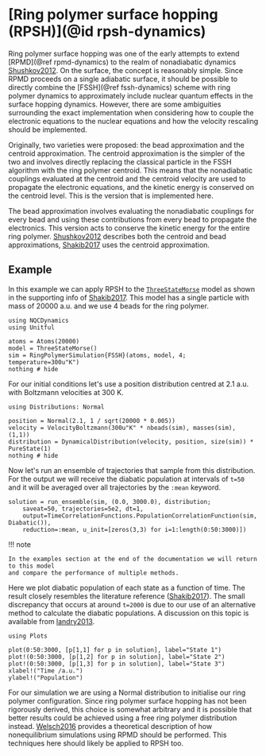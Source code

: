 # [Ring polymer surface hopping (RPSH)](@id rpsh-dynamics)

Ring polymer surface hopping was one of the early attempts to extend
[RPMD](@ref rpmd-dynamics) to
the realm of nonadiabatic dynamics [Shushkov2012](@cite).
On the surface, the concept is reasonably simple. Since RPMD proceeds on a single
adiabatic surface, it should be possible to directly combine the
[FSSH](@ref fssh-dynamics) scheme with ring
polymer dynamics to approximately include nuclear quantum effects in the surface
hopping dynamics.
However, there are some ambiguities surrounding the exact implementation when
considering how to couple the electronic equations to the nuclear equations and how the
velocity rescaling should be implemented.

Originally, two varieties were proposed: the bead approximation and the
centroid approximation.
The centroid approximation is the simpler of the two and involves directly replacing
the classical particle in the FSSH algorithm with the ring polymer centroid.
This means that the nonadiabatic couplings evaluated at the centroid and
the centroid velocity are used to propagate the electronic equations, and the
kinetic energy is conserved on the centroid level.
This is the version that is implemented here.

The bead approximation involves evaluating the nonadiabatic couplings for every bead
and using these contributions from every bead to propagate the electronics.
This version acts to conserve the kinetic energy for the entire ring polymer.
[Shushkov2012](@cite) describes both the centroid and bead approximations, [Shakib2017](@cite)
uses the centroid approximation.

## Example

In this example we can apply RPSH to the [`ThreeStateMorse`](@ref) model as shown in the
supporting info of [Shakib2017](@cite). This model has a single particle with mass of 20000 a.u.
and we use 4 beads for the ring polymer.

```@example rpsh
using NQCDynamics
using Unitful

atoms = Atoms(20000)
model = ThreeStateMorse()
sim = RingPolymerSimulation{FSSH}(atoms, model, 4; temperature=300u"K")
nothing # hide
```

For our initial conditions let's use a position distribution centred at 2.1 a.u.
with Boltzmann velocities at 300 K.
```@example rpsh
using Distributions: Normal

position = Normal(2.1, 1 / sqrt(20000 * 0.005))
velocity = VelocityBoltzmann(300u"K" * nbeads(sim), masses(sim), (1,1))
distribution = DynamicalDistribution(velocity, position, size(sim)) * PureState(1)
nothing # hide
```

Now let's run an ensemble of trajectories that sample from this distribution.
For the output we will receive the diabatic population at intervals of `t=50`
and it will be averaged over all trajectories by the `:mean` keyword.
```@example rpsh
solution = run_ensemble(sim, (0.0, 3000.0), distribution;
    saveat=50, trajectories=5e2, dt=1,
    output=TimeCorrelationFunctions.PopulationCorrelationFunction(sim, Diabatic()),
    reduction=:mean, u_init=[zeros(3,3) for i=1:length(0:50:3000)])
```

!!! note

    In the examples section at the end of the documentation we will return to this model
    and compare the performance of multiple methods.

Here we plot diabatic population of each state as a function of time.
The result closely resembles the literature reference ([Shakib2017](@cite)). The small
discrepancy that occurs at around `t=2000` is due to our use of an alternative method
to calculate the diabatic populations.
A discussion on this topic is available from [landry2013](@cite).
```@example rpsh
using Plots

plot(0:50:3000, [p[1,1] for p in solution], label="State 1")
plot!(0:50:3000, [p[1,2] for p in solution], label="State 2")
plot!(0:50:3000, [p[1,3] for p in solution], label="State 3")
xlabel!("Time /a.u.")
ylabel!("Population")
```

For our simulation we are using a Normal distribution to initialise our ring polymer configuration.
Since ring polymer surface hopping has not been rigorously derived, this choice is somewhat arbitrary
and it is possible that better results could be achieved using a free ring polymer distribution instead.
[Welsch2016](@cite) provides a theoretical description of how nonequilibrium simulations using RPMD
should be performed. This techniques here should likely be applied to RPSH too.

